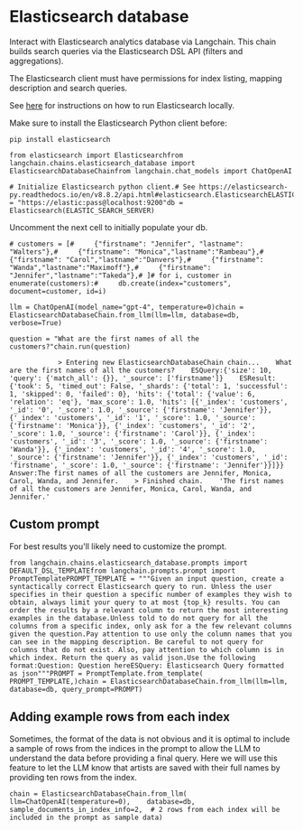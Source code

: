 Elasticsearch database
======================

Interact with Elasticsearch analytics database via Langchain. This chain builds search queries via the Elasticsearch DSL API (filters and aggregations).

The Elasticsearch client must have permissions for index listing, mapping description and search queries.

See [here](https://www.elastic.co/guide/en/elasticsearch/reference/current/docker.html) for instructions on how to run Elasticsearch locally.

Make sure to install the Elasticsearch Python client before:

    pip install elasticsearch

    from elasticsearch import Elasticsearchfrom langchain.chains.elasticsearch_database import ElasticsearchDatabaseChainfrom langchain.chat_models import ChatOpenAI

    # Initialize Elasticsearch python client.# See https://elasticsearch-py.readthedocs.io/en/v8.8.2/api.html#elasticsearch.ElasticsearchELASTIC_SEARCH_SERVER = "https://elastic:pass@localhost:9200"db = Elasticsearch(ELASTIC_SEARCH_SERVER)

Uncomment the next cell to initially populate your db.

    # customers = [#     {"firstname": "Jennifer", "lastname": "Walters"},#     {"firstname": "Monica","lastname":"Rambeau"},#     {"firstname": "Carol","lastname":"Danvers"},#     {"firstname": "Wanda","lastname":"Maximoff"},#     {"firstname": "Jennifer","lastname":"Takeda"},# ]# for i, customer in enumerate(customers):#     db.create(index="customers", document=customer, id=i)

    llm = ChatOpenAI(model_name="gpt-4", temperature=0)chain = ElasticsearchDatabaseChain.from_llm(llm=llm, database=db, verbose=True)

    question = "What are the first names of all the customers?"chain.run(question)

                > Entering new ElasticsearchDatabaseChain chain...    What are the first names of all the customers?    ESQuery:{'size': 10, 'query': {'match_all': {}}, '_source': ['firstname']}    ESResult: {'took': 5, 'timed_out': False, '_shards': {'total': 1, 'successful': 1, 'skipped': 0, 'failed': 0}, 'hits': {'total': {'value': 6, 'relation': 'eq'}, 'max_score': 1.0, 'hits': [{'_index': 'customers', '_id': '0', '_score': 1.0, '_source': {'firstname': 'Jennifer'}}, {'_index': 'customers', '_id': '1', '_score': 1.0, '_source': {'firstname': 'Monica'}}, {'_index': 'customers', '_id': '2', '_score': 1.0, '_source': {'firstname': 'Carol'}}, {'_index': 'customers', '_id': '3', '_score': 1.0, '_source': {'firstname': 'Wanda'}}, {'_index': 'customers', '_id': '4', '_score': 1.0, '_source': {'firstname': 'Jennifer'}}, {'_index': 'customers', '_id': 'firstname', '_score': 1.0, '_source': {'firstname': 'Jennifer'}}]}}    Answer:The first names of all the customers are Jennifer, Monica, Carol, Wanda, and Jennifer.    > Finished chain.    'The first names of all the customers are Jennifer, Monica, Carol, Wanda, and Jennifer.'

Custom prompt[​](#custom-prompt "Direct link to Custom prompt")
---------------------------------------------------------------

For best results you'll likely need to customize the prompt.

    from langchain.chains.elasticsearch_database.prompts import DEFAULT_DSL_TEMPLATEfrom langchain.prompts.prompt import PromptTemplatePROMPT_TEMPLATE = """Given an input question, create a syntactically correct Elasticsearch query to run. Unless the user specifies in their question a specific number of examples they wish to obtain, always limit your query to at most {top_k} results. You can order the results by a relevant column to return the most interesting examples in the database.Unless told to do not query for all the columns from a specific index, only ask for a the few relevant columns given the question.Pay attention to use only the column names that you can see in the mapping description. Be careful to not query for columns that do not exist. Also, pay attention to which column is in which index. Return the query as valid json.Use the following format:Question: Question hereESQuery: Elasticsearch Query formatted as json"""PROMPT = PromptTemplate.from_template(    PROMPT_TEMPLATE,)chain = ElasticsearchDatabaseChain.from_llm(llm=llm, database=db, query_prompt=PROMPT)

Adding example rows from each index[​](#adding-example-rows-from-each-index "Direct link to Adding example rows from each index")
---------------------------------------------------------------------------------------------------------------------------------

Sometimes, the format of the data is not obvious and it is optimal to include a sample of rows from the indices in the prompt to allow the LLM to understand the data before providing a final query. Here we will use this feature to let the LLM know that artists are saved with their full names by providing ten rows from the index.

    chain = ElasticsearchDatabaseChain.from_llm(    llm=ChatOpenAI(temperature=0),    database=db,    sample_documents_in_index_info=2,  # 2 rows from each index will be included in the prompt as sample data)